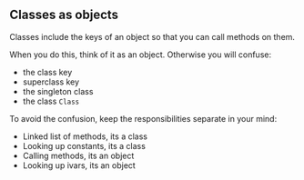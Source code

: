 Classes as objects
------------------

Classes include the keys of an object
so that you can call methods on them.

When you do this, think of it as an object.
Otherwise you will confuse:

* the class key
* superclass key
* the singleton class
* the class `Class`

To avoid the confusion, keep the responsibilities
separate in your mind:

* Linked list of methods, its a class
* Looking up constants, its a class
* Calling methods, its an object
* Looking up ivars, its an object
